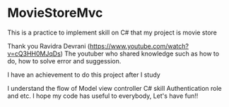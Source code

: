 # MovieStoreMvc

This is a practice to implement skill on C# that my project is movie store

Thank you Ravidra Devrani (https://www.youtube.com/watch?v=cQ3HH0MJqDs) The youtuber who shared knowledge such as how to do, how to solve error and suggession.

I have an achievement to do this project after I study

I understand the flow of Model view controller
C# skill
Authentication role and etc.
I hope my code has useful to everybody, Let's have fun!!
